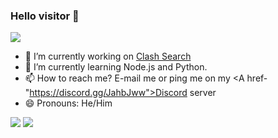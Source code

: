 ### Hello visitor 👋

![](https://komarev.com/ghpvc/?username=CoderSupriyo&color=blue)


- 🔭 I’m currently working on <a href="https://clashsearch.vercel.app">Clash Search</a>
- 🌱 I’m currently learning Node.js  and Python.
- 📫 How to reach me? E-mail me or ping me on my <A href-"https://discord.gg/JahbJww">Discord server</a> 
- 😄 Pronouns: He/Him


<img src="https://github-readme-stats.vercel.app/api?username=CoderSupriyo&show_icons=true&hide=prs,issues">
<img src="https://github-readme-stats.vercel.app/api/top-langs/?username=CoderSupriyo">
